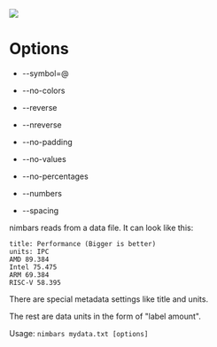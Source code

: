 ![](http://i.imgur.com/8w6Qkrk.jpg)

# Options

- --symbol=@

- --no-colors

- --reverse

- --nreverse

- --no-padding

- --no-values

- --no-percentages

- --numbers

- --spacing

nimbars reads from a data file. It can look like this:

```
title: Performance (Bigger is better)
units: IPC
AMD 89.384
Intel 75.475
ARM 69.384
RISC-V 58.395
```

There are special metadata settings like title and units.

The rest are data units in the form of "label amount".

Usage: `nimbars mydata.txt [options]`